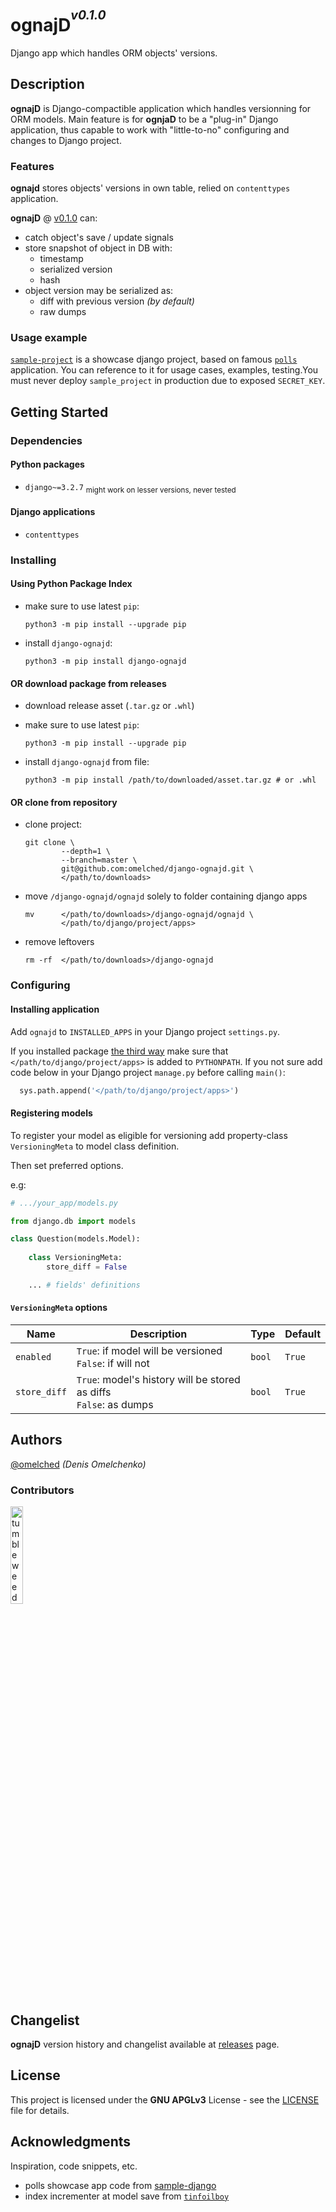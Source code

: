 # ognajD<sup><sup>_v0.1.0_</sup></sup>

Django app which handles ORM objects' versions.

## Description

**ognajD** is Django-compactible application which handles versionning for ORM models.
Main feature is for **ognjaD** to be a "plug-in" Django application, thus capable to 
work with "little-to-no" configuring and changes to Django project.

### Features
**ognajd** stores objects' versions in own table, relied on `contenttypes` application.

**ognajD** @ [v0.1.0](https://github.com/omelched/django-ognajd/releases/tag/v0.1.0) can:

 - catch object's save / update signals
 - store snapshot of object in DB with:
   - timestamp
   - serialized version
   - hash
 - object version may be serialized as:
   - diff with previous version _(by default)_
   - raw dumps

### Usage example

[`sample-project`](sample_project) is a showcase django project, based on famous
[`polls`](https://docs.djangoproject.com/en/3.2/intro/tutorial01/#creating-the-polls-app) application.
You can reference to it for usage cases, examples, testing.You must never deploy `sample_project` in
production due to exposed `SECRET_KEY`.

## Getting Started

### Dependencies

#### Python packages

* `django~=3.2.7` <sub>might work on lesser versions, never tested</sub>

#### Django applications

* `contenttypes`

### Installing

#### Using Python Package Index

* make sure to use latest `pip`:
  ```shell
  python3 -m pip install --upgrade pip
  ```

* install `django-ognajd`:
  ```shell
  python3 -m pip install django-ognajd
  ```
  
#### OR download package from releases

* download release asset (`.tar.gz` or `.whl`)

* make sure to use latest `pip`:
  ```shell
  python3 -m pip install --upgrade pip
  ```

* install `django-ognajd` from file:
  ```shell
  python3 -m pip install /path/to/downloaded/asset.tar.gz # or .whl
  ```

#### OR clone from repository 

* clone project:
  ```shell
  git clone \
          --depth=1 \
          --branch=master \
          git@github.com:omelched/django-ognajd.git \
          </path/to/downloads>
  ```

* move `/django-ognajd/ognajd` solely to folder containing django apps
  ```shell
  mv      </path/to/downloads>/django-ognajd/ognajd \
          </path/to/django/project/apps>
  ```
  
* remove leftovers
  ```shell
  rm -rf  </path/to/downloads>/django-ognajd
  ```

### Configuring

#### Installing application

Add `ognajd` to `INSTALLED_APPS` in your Django project `settings.py`.

If you installed package [the third way](#or-clone-from-repository) make sure that `</path/to/django/project/apps>`
is added to `PYTHONPATH`. If you not sure add code below in your Django project `manage.py` before calling `main()`:
```python
  sys.path.append('</path/to/django/project/apps>')
```

#### Registering models

To register your model as eligible for versioning add property-class `VersioningMeta` to model class definition.

Then set preferred options.

e.g:

```python
# .../your_app/models.py

from django.db import models

class Question(models.Model):
    
    class VersioningMeta:
        store_diff = False

    ... # fields' definitions
```

#### `VersioningMeta` options

| Name          | Description                                                             | Type    | Default |
|---------------|-------------------------------------------------------------------------|---------|---------|
| `enabled`     | `True`: if model will be versioned <br> `False`: if will not            | `bool`  | `True`  |
| `store_diff`  | `True`: model's history will be stored as diffs <br> `False`: as dumps  | `bool`  | `True`  |

## Authors

[@omelched](https://github.com/omelched) _(Denis Omelchenko)_

### Contributors

<img width=20% src="https://64.media.tumblr.com/7b59c6105c40d611aafac4539500fee1/tumblr_njiv6sUfgO1tvqkkro1_640.gifv" title="tumbleweed"/>

## Changelist

**ognajD** version history and changelist available at [releases](https://github.com/omelched/django-ognajd/releases) page.

## License

This project is licensed under the **GNU APGLv3** License - see the [LICENSE](LICENSE) file for details.

## Acknowledgments

Inspiration, code snippets, etc.
* polls showcase app code from [sample-django](https://github.com/digitalocean/sample-django)
* index incrementer at model save from [`tinfoilboy`](https://stackoverflow.com/a/41230517)
